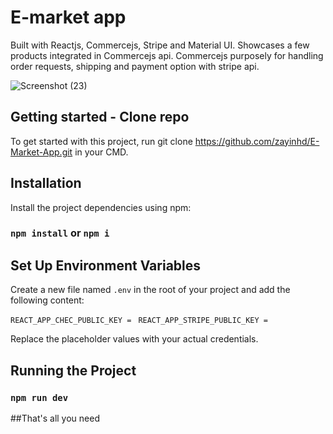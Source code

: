 # E-market app

Built with Reactjs, Commercejs, Stripe and Material UI. Showcases a few products integrated in Commercejs api. Commercejs purposely for handling order requests, shipping and payment option with stripe api.

![Screenshot (23)](https://github.com/zayinhd/E-Market-App/assets/88446286/0f0f718f-dcf9-4296-a137-92fc713a2281)

## Getting started - Clone repo
To get started with this project, run
  git clone https://github.com/zayinhd/E-Market-App.git in your CMD.

## Installation
Install the project dependencies using npm:
### `npm install` or `npm i`

## Set Up Environment Variables
Create a new file named `.env` in the root of your project and add the following content:

`REACT_APP_CHEC_PUBLIC_KEY = `
`REACT_APP_STRIPE_PUBLIC_KEY = `

Replace the placeholder values with your actual credentials.

## Running the Project
### `npm run dev`

##That's all you need

